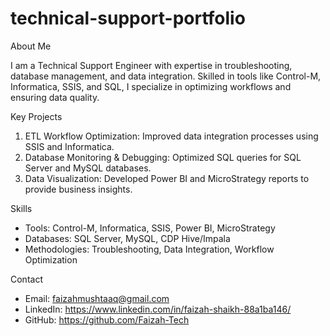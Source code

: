# technical-support-portfolio


About Me



I am a Technical Support Engineer with expertise in troubleshooting, database management, and data integration. Skilled in tools like Control-M, Informatica, SSIS, and SQL, I specialize in optimizing workflows and ensuring data quality.

 Key Projects
1. ETL Workflow Optimization: Improved data integration processes using SSIS and Informatica.
2. Database Monitoring & Debugging: Optimized SQL queries for SQL Server and MySQL databases.
3. Data Visualization: Developed Power BI and MicroStrategy reports to provide business insights.

 Skills
- Tools: Control-M, Informatica, SSIS, Power BI, MicroStrategy
- Databases: SQL Server, MySQL, CDP Hive/Impala
- Methodologies: Troubleshooting, Data Integration, Workflow Optimization

 Contact
- Email: faizahmushtaaq@gmail.com
- LinkedIn: https://www.linkedin.com/in/faizah-shaikh-88a1ba146/
- GitHub: https://github.com/Faizah-Tech
